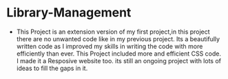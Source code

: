 # Library-Management

* This Project is an extension version of my first project,in this project there are no unwanted code like in my previous project.
Its a beautifully written code as I improved my skills in writing the code with more efficiently than ever.
This Project included more and efficient CSS code.
I made it a Resposive website too.
its still an ongoing project with lots of ideas to fill the gaps in it.
